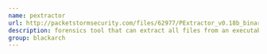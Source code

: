 ```yaml
---
name: pextractor
url: http://packetstormsecurity.com/files/62977/PExtractor_v0.18b_binary_and_src.rar.html
description: forensics tool that can extract all files from an executable file created by a joiner or similar. URL : http://packetstormsecurity.com/files/62977/PExtractor_v0.18b_binary_and_src.rar.html Groups : blackarch blackarch-windows blackarch-forensic blackarch-binary
group: blackarch
---
```

